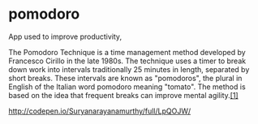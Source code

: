 # pomodoro


App used to improve productivity, 

The Pomodoro Technique is a time management method developed by Francesco Cirillo in the late 1980s.
        The technique uses a timer to break down work into intervals traditionally 25 minutes in length, separated by short breaks.
         These intervals are known as "pomodoros", the plural in English of the Italian word pomodoro meaning "tomato".
         The method is based on the idea that frequent breaks can improve mental agility.<a href="https://en.wikipedia.org/wiki/Pomodoro_Technique" target="_blank">[1]

http://codepen.io/Suryanarayanamurthy/full/LpQOJW/

